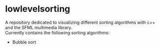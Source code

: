 # lowlevelsorting
A repository dedicated to visualizing different sorting algorithms with c++ and the SFML multimedia library.
<br/>
Currently contains the following sorting algorithms: 
 - Bubble sort
